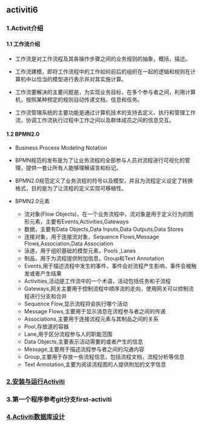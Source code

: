 ## activiti6

### 1.Activit介绍

#### 1.1 工作流介绍

- 工作流是对工作流程及其各操作步骤之间的业务规则的抽象，概括，描述。

- 工作流建模，即将工作流程中的工作如何前后的组织在一起的逻辑和规则在计算机中以恰当的模型进行表示并对其实施计算。

- 工作流要解决的主要问题是，为实现业务目标，在多个参与者之间，利用计算机，按照某种预定的规则自动传递文档，信息和任务。

- 工作流管理系统的主要功能是通过计算机技术的支持去定义、执行和管理工作流，协调工作流执行过程中工作之间以及群体成员之间的信息交互。

#### 1.2 BPMN2.0 

- Business Process Modeling Notation

- BPMN规范的发布是为了让业务流程的全部参与人员对流程进行可视化的管理，提供一套让所有人能够理解语言和标记。

- BPMN2.0规范定义了业务流程的符号以及模型，并且为流程定义设定了转换格式，目的是为了让流程的定义实现可移植性。

- BPMN2.0元素

    - 流对象(Flow Objects)，在一个业务流程中，流对象是用于定义行为的图形元素，主要有Events,Activities,Gateways
    - 数据，主要有Data Objects,Data Inputs,Data Outputs,Data Stores
    - 连接对象，用于连接流对象，Sequence Flows,Message Flows,Association,Data Association
    - 泳道，用于组织基础的模型元素，Pools ,Lanes
    - 制品，用于为流程提供附加信息，Group和Text Annotation
    - Events,用于描述流程中发生的事件，事件会对流程产生影响，事件会被触发或者产生结果
    - Activities,活动是工作流中的一个术语，活动包括任务和子流程
    - Gateways,网关主要用于控制流程中顺序流的走向，使用网关可以控制流程进行分支和合并
    - Sequence Flow,显示流程将会执行哪个活动
    - Message Flows,主要用于显示消息在流程参与者之间的传递
    - Associations,主要用于连接流程元素与其制品之间的关系
    - Pool,存放道的容器
    - Lane,用于区分流程参与人的职能范围
    - Data Objects,主要表示活动需要的或者产生的信息
    - Message,主要用于描述流程参与者之间的沟通内容
    - Group,主要用于存放一些流程信息，包括流程文档，流程分析等信息
    - Text Annotation,主要为阅读流程图的人提供附加的文字信息

### [2.安装与运行Activiti](./doc/act-app-admin.md)

### 3.第一个程序参考git分支first-activiti

### [4.Activiti数据库设计](./doc/act-database.md)









    























    